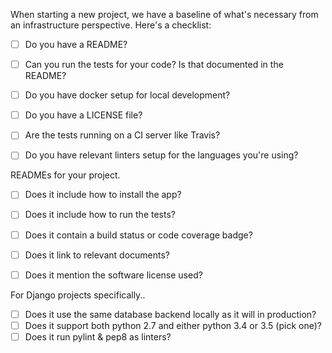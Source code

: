 When starting a new project, we have a baseline of what's necessary
from an infrastructure perspective. Here's a checklist:

- [ ] Do you have a README?
- [ ] Can you run the tests for your code? Is that documented in the README?
- [ ] Do you have docker setup for local development?
- [ ] Do you have a LICENSE file?
- [ ] Are the tests running on a CI server like Travis?
- [ ] Do you have relevant linters setup for the languages you're using?


READMEs for your project.

- [ ] Does it include how to install the app?
- [ ] Does it include how to run the tests?
- [ ] Does it contain a build status or code coverage badge?
- [ ] Does it link to relevant documents?
- [ ] Does it mention the software license used?


For Django projects specifically..

- [ ] Does it use the same database backend locally as it will in production?
- [ ] Does it support both python 2.7 and either python 3.4 or 3.5 (pick one)?
- [ ] Does it run pylint & pep8 as linters?
